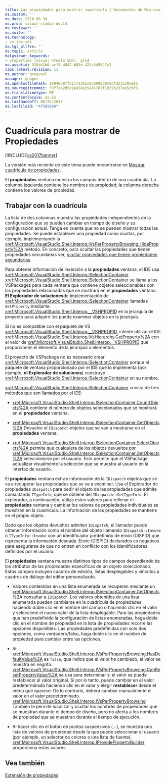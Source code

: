 ```yaml
---
title: Las propiedades para mostrar cuadrícula | Documentos de Microsoft
ms.custom: ''
ms.date: 2018-06-30
ms.prod: visual-studio-dev14
ms.reviewer: ''
ms.suite: ''
ms.technology:
- vs-ide-sdk
ms.tgt_pltfrm: ''
ms.topic: article
helpviewer_keywords:
- properties [Visual Studio SDK], grid
ms.assetid: 318e41b0-acf5-4842-b85e-421c9d5927c5
caps.latest.revision: 11
ms.author: gregvanl
manager: ghogen
ms.openlocfilehash: 18948d87fb117a3b1c6c099d00c0dfd232305e8b
ms.sourcegitcommit: 55f7ce2d5d2e458e35c45787f1935b237ee5c9f8
ms.translationtype: MT
ms.contentlocale: es-ES
ms.lasthandoff: 08/22/2018
ms.locfileid: "47582806"
---
```

# <a name="properties-display-grid"></a>Cuadrícula para mostrar de Propiedades
[!INCLUDE[vs2017banner](../../includes/vs2017banner.md)]

La versión más reciente de este tema puede encontrarse en [Mostrar cuadrícula de propiedades](https://docs.microsoft.com/visualstudio/extensibility/internals/properties-display-grid).  
  
El **propiedades** ventana muestra los campos dentro de una cuadrícula. La columna izquierda contiene los nombres de propiedad; la columna derecha contiene los valores de propiedad.  
  
## <a name="working-with-the-grid"></a>Trabajar con la cuadrícula  
 La lista de dos columnas muestra las propiedades independientes de la configuración que se pueden cambiar en tiempo de diseño y su configuración actual. Tenga en cuenta que no se pueden mostrar todas las propiedades. Se puede establecer una propiedad como ocultas, por ejemplo, implementando la <xref:Microsoft.VisualStudio.Shell.Interop.IVsPerPropertyBrowsing.HideProperty%2A> método. En concreto, para ocultar las propiedades que tienen propiedades secundarias ver, [ocultar propiedades que tienen propiedades secundarias](../../misc/hiding-properties-that-have-child-properties.md).  
  
 Para obtener información de inserción a la **propiedades** ventana, el IDE usa <xref:Microsoft.VisualStudio.Shell.Interop.ISelectionContainer>. <xref:Microsoft.VisualStudio.Shell.Interop.ISelectionContainer> se llama a los VSPackages para cada ventana que contiene objetos seleccionables con las propiedades relacionadas que se mostrará en el **propiedades** ventana. **El Explorador de soluciones**de implementación de <xref:Microsoft.VisualStudio.Shell.Interop.ISelectionContainer> llamadas `GetProperty` mediante <xref:Microsoft.VisualStudio.Shell.Interop.__VSHPROPID> en la jerarquía de proyecto para adquirir los pueda examinar objetos en la jerarquía.  
  
 Si no es compatible con el paquete de VS <xref:Microsoft.VisualStudio.Shell.Interop.__VSHPROPID>, intente utilizar el IDE <xref:Microsoft.VisualStudio.Shell.Interop.IVsHierarchy.GetProperty%2A> con el valor de <xref:Microsoft.VisualStudio.Shell.Interop.__VSHPROPID> que proporcionen el elemento de la jerarquía o elementos.  
  
 El proyecto de VSPackage no es necesario crear <xref:Microsoft.VisualStudio.Shell.Interop.ISelectionContainer> porque el paquete de ventana proporcionado por el IDE que lo implementa (por ejemplo, **el Explorador de soluciones**) construye <xref:Microsoft.VisualStudio.Shell.Interop.ISelectionContainer> en su nombre.  
  
 <xref:Microsoft.VisualStudio.Shell.Interop.ISelectionContainer> consta de tres métodos que son llamados por el IDE:  
  
-   <xref:Microsoft.VisualStudio.Shell.Interop.ISelectionContainer.CountObjects%2A> contiene el número de objetos seleccionados que se mostrará en el **propiedades** ventana.  
  
-   <xref:Microsoft.VisualStudio.Shell.Interop.ISelectionContainer.GetObjects%2A> Devuelve el `IDispatch` objetos que se van a mostrarse en el **propiedades** ventana.  
  
-   <xref:Microsoft.VisualStudio.Shell.Interop.ISelectionContainer.SelectObjects%2A> permite que cualquiera de los objetos devueltos por <xref:Microsoft.VisualStudio.Shell.Interop.ISelectionContainer.GetObjects%2A> seleccionarse por el usuario. Esto permite que el VSPackage actualizar visualmente la selección que se muestra al usuario en la interfaz de usuario.  
  
 El **propiedades** ventana extrae información de la `IDispatch` objetos que se va a recuperar las propiedades que se va a examinar. Usa el Explorador de propiedades `IDispatch` para pedir el objeto de las propiedades que admite consultando `ITypeInfo`, que se obtiene del `IDispatch::GetTypeInfo`. El explorador, a continuación, utiliza estos valores para rellenar el **propiedades** ventana y cambiar los valores de propiedades individuales se muestran en la cuadrícula. La información de las propiedades se mantiene en el propio objeto.  
  
 Dado que los objetos devueltos admiten `IDispatch`, el llamador puede obtener información como el nombre del objeto llamando `IDispatch::Invoke` o `ITypeInfo::Invoke` con un identificador predefinido de envío (DISPID) que representa la información deseada. Envío (DISPID) declarados es negativos para asegurarse de que no entren en conflicto con los identificadores definidos por el usuario.  
  
 El **propiedades** ventana muestra distintos tipos de campos dependiendo de los atributos de las propiedades específicas de un objeto seleccionado. Estos campos incluyen cuadros de edición, listas desplegables y vínculos a cuadros de diálogo del editor personalizado.  
  
-   Valores contenidos en una lista enumerada se recuperan mediante un <xref:Microsoft.VisualStudio.Shell.Interop.ISelectionContainer.GetObjects%2A> consultar a `IDispatch`. Los valores obtenidos de una lista enumerada pueden cambiarse en la cuadrícula de propiedades, haciendo doble clic en el nombre del campo o haciendo clic en el valor y seleccione el nuevo valor de la lista desplegable. Para las propiedades que han predefinido la configuración de listas enumeradas, haga doble clic en el nombre de propiedad en la lista de propiedades recorre las opciones disponibles. Las propiedades predefinidas con solo dos opciones, como verdadero/falso, haga doble clic en el nombre de propiedad para cambiar entre las opciones.  
  
-   Si <xref:Microsoft.VisualStudio.Shell.Interop.IVsPerPropertyBrowsing.HasDefaultValue%2A> es `false`, que indica que el valor ha cambiado, el valor se muestra en negrita. <xref:Microsoft.VisualStudio.Shell.Interop.IVsPerPropertyBrowsing.CanResetPropertyValue%2A> se usa para determinar si el valor se puede restablecer al valor original. Si por lo tanto, puede cambiar en el valor predeterminado haciendo clic en el valor y elegir **restablecer** desde el menú que aparece. De lo contrario, deberá cambiar manualmente el valor en el valor predeterminado. <xref:Microsoft.VisualStudio.Shell.Interop.IVsPerPropertyBrowsing> También le permite localizar y ocultar los nombres de propiedades que se muestran durante el tiempo de diseño, pero no afecta a los nombres de propiedad que se muestran durante el tiempo de ejecución.  
  
-   Al hacer clic en el botón de puntos suspensivos (...), se muestra una lista de valores de propiedad desde la que puede seleccionar el usuario (por ejemplo, un selector de colores o una lista de fuente). <xref:Microsoft.VisualStudio.Shell.Interop.IProvidePropertyBuilder> proporciona estos valores.  
  
## <a name="see-also"></a>Vea también  
 [Extensión de propiedades](../../extensibility/internals/extending-properties.md)

